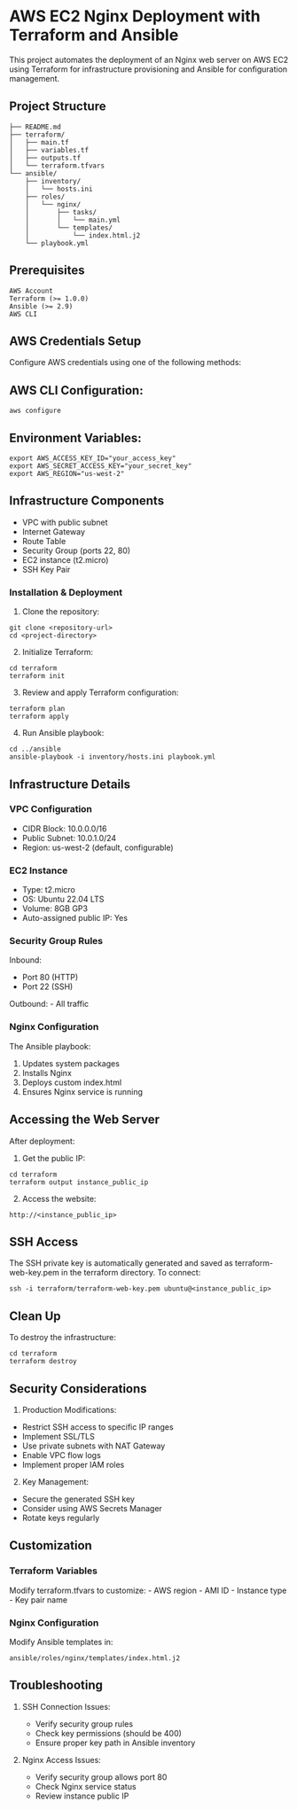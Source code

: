 # AWS EC2 Nginx Deployment with Terraform and Ansible
This project automates the deployment of an Nginx web server on AWS EC2 using Terraform for infrastructure provisioning and Ansible for configuration management.


## Project Structure
```plaintext
├── README.md
├── terraform/
│   ├── main.tf
│   ├── variables.tf
│   ├── outputs.tf
│   └── terraform.tfvars
└── ansible/
    ├── inventory/
    │   └── hosts.ini
    ├── roles/
    │   └── nginx/
    │       ├── tasks/
    │       │   └── main.yml
    │       └── templates/
    │           └── index.html.j2
    └── playbook.yml
```

## Prerequisites
```
AWS Account
Terraform (>= 1.0.0)
Ansible (>= 2.9)
AWS CLI
```

## AWS Credentials Setup
Configure AWS credentials using one of the following methods:

## AWS CLI Configuration:
```
aws configure
```

## Environment Variables:
```
export AWS_ACCESS_KEY_ID="your_access_key"
export AWS_SECRET_ACCESS_KEY="your_secret_key"
export AWS_REGION="us-west-2"
```

## Infrastructure Components
- VPC with public subnet
- Internet Gateway
- Route Table
- Security Group (ports 22, 80)
- EC2 instance (t2.micro)
- SSH Key Pair

### Installation & Deployment

1. Clone the repository:
```
git clone <repository-url>
cd <project-directory>
```
2. Initialize Terraform:
```
cd terraform
terraform init
```
3. Review and apply Terraform configuration:
```
terraform plan
terraform apply
```
4. Run Ansible playbook:
```
cd ../ansible
ansible-playbook -i inventory/hosts.ini playbook.yml
```

## Infrastructure Details
### VPC Configuration
- CIDR Block: 10.0.0.0/16
- Public Subnet: 10.0.1.0/24
- Region: us-west-2 (default, configurable)

### EC2 Instance
- Type: t2.micro
- OS: Ubuntu 22.04 LTS
- Volume: 8GB GP3
- Auto-assigned public IP: Yes

### Security Group Rules
Inbound:
- Port 80 (HTTP)
- Port 22 (SSH)

Outbound:
    - All traffic

### Nginx Configuration
The Ansible playbook:

1. Updates system packages
2. Installs Nginx
3. Deploys custom index.html
4. Ensures Nginx service is running

## Accessing the Web Server
After deployment:

1. Get the public IP:
```
cd terraform
terraform output instance_public_ip
```
2. Access the website:
```
http://<instance_public_ip>
```

## SSH Access
The SSH private key is automatically generated and saved as terraform-web-key.pem in the terraform directory.
To connect:
```
ssh -i terraform/terraform-web-key.pem ubuntu@<instance_public_ip>
```

## Clean Up
To destroy the infrastructure:
```
cd terraform
terraform destroy
```

## Security Considerations

1. Production Modifications:
- Restrict SSH access to specific IP ranges
- Implement SSL/TLS
- Use private subnets with NAT Gateway
- Enable VPC flow logs
- Implement proper IAM roles


2. Key Management:
- Secure the generated SSH key
- Consider using AWS Secrets Manager
- Rotate keys regularly
  
## Customization
### Terraform Variables
Modify terraform.tfvars to customize:
    - AWS region
    - AMI ID
    - Instance type
    - Key pair name

### Nginx Configuration
Modify Ansible templates in:
```
ansible/roles/nginx/templates/index.html.j2
```

## Troubleshooting

1. SSH Connection Issues:
    - Verify security group rules
    - Check key permissions (should be 400)
    - Ensure proper key path in Ansible inventory

2. Nginx Access Issues:
    - Verify security group allows port 80
    - Check Nginx service status
    - Review instance public IP

